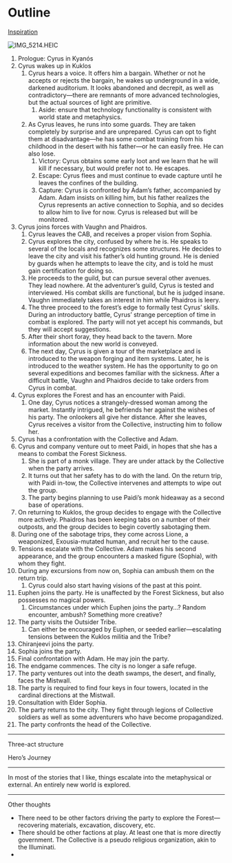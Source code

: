 # Outline

[Inspiration](Outline%20ba8c921138234b9f8c56d3159c05707c/Inspiration%20d2289db6319647e89ec816ff091f6acc.md)

![IMG_5214.HEIC](Outline%20ba8c921138234b9f8c56d3159c05707c/IMG_5214.heic)

1. Prologue: Cyrus in Kyanós
2. Cyrus wakes up in Kuklos
    1. Cyrus hears a voice. It offers him a bargain. Whether or not he accepts or rejects the bargain, he wakes up underground in a wide, darkened auditorium. It looks abandoned and decrepit, as well as contradictory—there are remnants of more advanced technologies, but the actual sources of light are primitive.
        1. Aside: ensure that technology functionality is consistent with world state and metaphysics.
    2. As Cyrus leaves, he runs into some guards. They are taken completely by surprise and are unprepared. Cyrus can opt to fight them at disadvantage—he has some combat training from his childhood in the desert with his father—or he can easily free. He can also lose.
        1. Victory: Cyrus obtains some early loot and we learn that he will kill if necessary, but would prefer not to. He escapes.
        2. Escape: Cyrus flees and must continue to evade capture until he leaves the confines of the building.
        3. Capture: Cyrus is confronted by Adam’s father, accompanied by Adam. Adam insists on killing him, but his father realizes the Cyrus represents an active connection to Sophia, and so decides to allow him to live for now. Cyrus is released but will be monitored.
3. Cyrus joins forces with Vaughn and Phaidros.
    1. Cyrus leaves the CAB, and receives a proper vision from Sophia.
    2. Cyrus explores the city, confused by where he is. He speaks to several of the locals and recognizes some structures. He decides to leave the city and visit his father’s old hunting ground. He is denied by guards when he attempts to leave the city, and is told he must gain certification for doing so.
    3. He proceeds to the guild, but can pursue several other avenues. They lead nowhere. At the adventurer’s guild, Cyrus is tested and interviewed. His combat skills are functional, but he is judged insane. Vaughn immediately takes an interest in him while Phaidros is leery.
    4. The three proceed to the forest’s edge to formally test Cyrus’ skills. During an introductory battle, Cyrus’ strange perception of time in combat is explored. The party will not yet accept his commands, but they will accept suggestions.
    5. After their short foray, they head back to the tavern. More information about the new world is conveyed.
    6. The next day, Cyrus is given a tour of the marketplace and is introduced to the weapon forging and item systems. Later, he is introduced to the weather system. He has the opportunity to go on several expeditions and becomes familiar with the sickness. After a difficult battle, Vaughn and Phaidros decide to take orders from Cyrus in combat.
4. Cyrus explores the Forest and has an encounter with Paidi.
    1. One day, Cyrus notices a strangely-dressed woman among the market. Instantly intrigued, he befriends her against the wishes of his party. The onlookers all give her distance. After she leaves, Cyrus receives a visitor from the Collective, instructing him to follow her.
5. Cyrus has a confrontation with the Collective and Adam.
6. Cyrus and company venture out to meet Paidi, in hopes that she has a means to combat the Forest Sickness.
    1. She is part of a monk village. They are under attack by the Collective when the party arrives.
    2. It turns out that her safety has to do with the land. On the return trip, with Paidi in-tow, the Collective intervenes and attempts to wipe out the group.
    3. The party begins planning to use Paidi’s monk hideaway as a second base of operations.
7. On returning to Kuklos, the group decides to engage with the Collective more actively. Phaidros has been keeping tabs on a number of their outposts, and the group decides to begin covertly sabotaging them.
8. During one of the sabotage trips, they come across Lione, a weaponized, Exousia-mutated human, and recruit her to the cause.
9. Tensions escalate with the Collective. Adam makes his second appearance, and the group encounters a masked figure (Sophia), with whom they fight.
10. During any excursions from now on, Sophia can ambush them on the return trip.
    1. Cyrus could also start having visions of the past at this point.
11. Euphen joins the party. He is unaffected by the Forest Sickness, but also possesses no magical powers.
    1. Circumstances under which Euphen joins the party…? Random encounter, ambush? Something more creative?
12. The party visits the Outsider Tribe.
    1. Can either be encouraged by Euphen, or seeded earlier—escalating tensions between the Kuklos militia and the Tribe?
13. Chiranjeevi joins the party.
14. Sophia joins the party.
15. Final confrontation with Adam. He may join the party.
16. The endgame commences. The city is no longer a safe refuge.
17. The party ventures out into the death swamps, the desert, and finally, faces the Mistwall.
18. The party is required to find four keys in four towers, located in the cardinal directions at the Mistwall.
19. Consultation with Elder Sophia.
20. The party returns to the city. They fight through legions of Collective soldiers as well as some adventurers who have become propagandized.
21. The party confronts the head of the Collective.

---

Three-act structure

Hero’s Journey

---

In most of the stories that I like, things escalate into the metaphysical or external. An entirely new world is explored.

---

Other thoughts

- There need to be other factors driving the party to explore the Forest—recovering materials, excavation, discovery, etc.
- There should be other factions at play. At least one that is more directly government. The Collective is a pseudo religious organization, akin to the Illuminati.
-